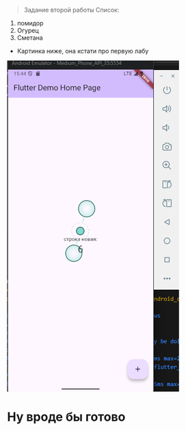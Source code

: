 > Задание второй работы
Список:
1. помидор
2. Огурец
3. Сметана

- Картинка ниже, она кстати про первую лабу

![alt text](image.png)

# Ну вроде бы готово
